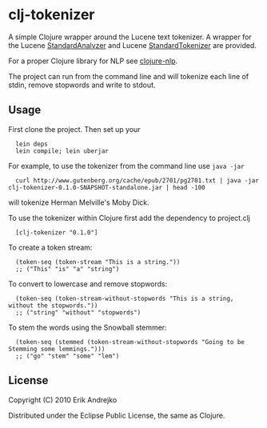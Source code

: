 # clj-tokenizer

A simple Clojure wrapper around the Lucene text tokenizer.  A wrapper for the Lucene [StandardAnalyzer](http://lucene.apache.org/java/3_0_3/api/core/org/apache/lucene/analysis/standard/StandardAnalyzer.html) and Lucene [StandardTokenizer](http://lucene.apache.org/java/3_0_3/api/core/org/apache/lucene/analysis/standard/StandardTokenizer.html) are provided.

For a proper Clojure library for NLP see [clojure-nlp](https://github.com/dakrone/clojure-opennlp).

The project can run from the command line and will tokenize each line of stdin, remove stopwords and write to stdout.

## Usage

First clone the project.  Then set up your 

      lein deps
      lein compile; lein uberjar

For example, to use the tokenizer from the command line use `java -jar`

      curl http://www.gutenberg.org/cache/epub/2701/pg2701.txt | java -jar clj-tokenizer-0.1.0-SNAPSHOT-standalone.jar | head -100


will tokenize Herman Melville's Moby Dick.

To use the tokenizer within Clojure first add the dependency to project.clj

      [clj-tokenizer "0.1.0"]

To create a token stream:

      (token-seq (token-stream "This is a string."))
      ;; ("This" "is" "a" "string")

To convert to lowercase and remove stopwords:

      (token-seq (token-stream-without-stopwords "This is a string, without the stopwords."))
      ;; ("string" "without" "stopwords")

To stem the words using the Snowball stemmer:

      (token-seq (stemmed (token-stream-without-stopwords "Going to be Stemming some lemmings.")))
      ;; ("go" "stem" "some" "lem")


## License

Copyright (C) 2010 Erik Andrejko

Distributed under the Eclipse Public License, the same as Clojure.
